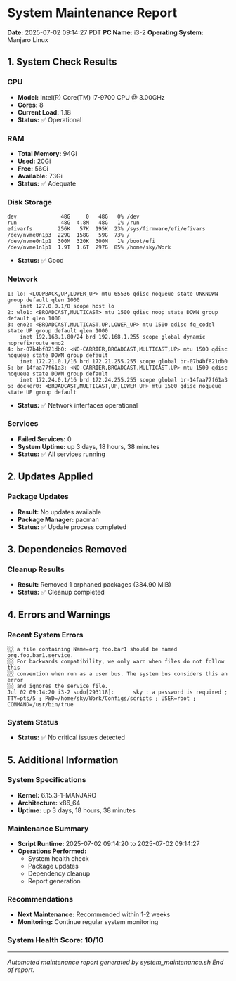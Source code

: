 # System Maintenance Report

**Date:** 2025-07-02 09:14:27 PDT
**PC Name:** i3-2
**Operating System:** Manjaro Linux

## 1. System Check Results

### CPU
- **Model:** Intel(R) Core(TM) i7-9700 CPU @ 3.00GHz
- **Cores:** 8
- **Current Load:** 1.18
- **Status:** ✅ Operational

### RAM
- **Total Memory:** 94Gi
- **Used:** 20Gi
- **Free:** 56Gi
- **Available:** 73Gi
- **Status:** ✅ Adequate

### Disk Storage
```
dev              48G     0   48G   0% /dev
run              48G  4.8M   48G   1% /run
efivarfs        256K   57K  195K  23% /sys/firmware/efi/efivars
/dev/nvme0n1p3  229G  158G   59G  73% /
/dev/nvme0n1p1  300M  320K  300M   1% /boot/efi
/dev/nvme1n1p1  1.9T  1.6T  297G  85% /home/sky/Work
```
- **Status:** ✅ Good

### Network
```
1: lo: <LOOPBACK,UP,LOWER_UP> mtu 65536 qdisc noqueue state UNKNOWN group default qlen 1000
    inet 127.0.0.1/8 scope host lo
2: wlo1: <BROADCAST,MULTICAST> mtu 1500 qdisc noop state DOWN group default qlen 1000
3: eno2: <BROADCAST,MULTICAST,UP,LOWER_UP> mtu 1500 qdisc fq_codel state UP group default qlen 1000
    inet 192.168.1.80/24 brd 192.168.1.255 scope global dynamic noprefixroute eno2
4: br-07b4bf821db0: <NO-CARRIER,BROADCAST,MULTICAST,UP> mtu 1500 qdisc noqueue state DOWN group default 
    inet 172.21.0.1/16 brd 172.21.255.255 scope global br-07b4bf821db0
5: br-14faa77f61a3: <NO-CARRIER,BROADCAST,MULTICAST,UP> mtu 1500 qdisc noqueue state DOWN group default 
    inet 172.24.0.1/16 brd 172.24.255.255 scope global br-14faa77f61a3
6: docker0: <BROADCAST,MULTICAST,UP,LOWER_UP> mtu 1500 qdisc noqueue state UP group default 
```
- **Status:** ✅ Network interfaces operational

### Services
- **Failed Services:** 0
- **System Uptime:** up 3 days, 18 hours, 38 minutes
- **Status:** ✅ All services running

## 2. Updates Applied

### Package Updates
- **Result:** No updates available
- **Package Manager:** pacman
- **Status:** ✅ Update process completed

## 3. Dependencies Removed

### Cleanup Results
- **Result:** Removed 1 orphaned packages (384.90 MiB)
- **Status:** ✅ Cleanup completed

## 4. Errors and Warnings

### Recent System Errors
```
░░ a file containing Name=org.foo.bar1 should be named org.foo.bar1.service.
░░ For backwards compatibility, we only warn when files do not follow this
░░ convention when run as a user bus. The system bus considers this an error
░░ and ignores the service file.
Jul 02 09:14:20 i3-2 sudo[293118]:      sky : a password is required ; TTY=pts/5 ; PWD=/home/sky/Work/Configs/scripts ; USER=root ; COMMAND=/usr/bin/true
```

### System Status
- **Status:** ✅ No critical issues detected

## 5. Additional Information

### System Specifications
- **Kernel:** 6.15.3-1-MANJARO
- **Architecture:** x86_64
- **Uptime:** up 3 days, 18 hours, 38 minutes

### Maintenance Summary
- **Script Runtime:** 2025-07-02 09:14:20 to 2025-07-02 09:14:27
- **Operations Performed:**
  - System health check
  - Package updates
  - Dependency cleanup
  - Report generation

### Recommendations


- **Next Maintenance:** Recommended within 1-2 weeks
- **Monitoring:** Continue regular system monitoring

### System Health Score: 10/10

---

_Automated maintenance report generated by system_maintenance.sh_
_End of report._
